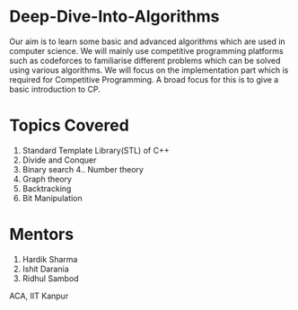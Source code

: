 # Deep-Dive-Into-Algorithms

Our aim is to learn some basic and advanced algorithms which are used in computer science. We will mainly use competitive programming platforms such as codeforces to familiarise different problems which can be solved using various algorithms. We will focus on the implementation part which is required for Competitive Programming. A broad focus for this is to give a basic introduction to CP.

# Topics Covered

1. Standard Template Library(STL) of C++
2. Divide and Conquer
3. Binary search
4.. Number theory
5. Graph theory
6. Backtracking
7. Bit Manipulation


# Mentors

1. Hardik Sharma
2. Ishit Darania 
3. Ridhul Sambod 


ACA, IIT Kanpur

